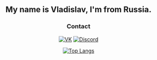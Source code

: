<div align="center">
  
## My name is Vladislav, I'm from Russia.

### Contact
[![VK](https://img.shields.io/badge/-VK-0077FF?style=for-the-badge&logo=vk&logoColor=FFFFFF)](https://vk.com/dlaremme)
[![Discord](https://img.shields.io/badge/-DISCORD-5865F2?style=for-the-badge&logo=discord&logoColor=FFFFFF)](https://discord.com/invite/Ex64BKMrD6)

[![Top Langs](https://github-readme-stats.vercel.app/api/top-langs/?username=aronakich&layout=compact&theme=github_dark&count_private=true)](https://github.com/anuraghazra/github-readme-stats)

</div>
